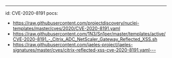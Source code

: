 ---
id: CVE-2020-8191
pocs:
  - https://raw.githubusercontent.com/projectdiscovery/nuclei-templates/master/cves/2020/CVE-2020-8191.yaml
  - https://raw.githubusercontent.com/1N3/Sn1per/master/templates/active/CVE-2020-8191_-_Citrix_ADC_NetScaler_Gateway_Reflected_XSS.sh
  - https://raw.githubusercontent.com/jaeles-project/jaeles-signatures/master/cves/citrix-reflected-xss-cve-2020-8191.yaml---
